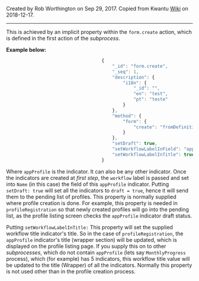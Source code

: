 Created by Rob Worthington on Sep 29, 2017. Copied from Kwantu [Wiki](http://w.kwantu.net/display/CON/How+to+take+the+name+entered+in+the+profile+creation+field+and+set+this+for+a+field+in+a+data+object+used+in+profile+creation) on 2018-12-17.

***

This is achieved by an implicit property within the `form.create` action, which is defined in the first action of the _subprocess_. 

**Example below:**
```Javascript
                                    {
                                        "_id": "form.create",
                                        "_seq": 1,
                                        "description": {
                                            "i18n": {
                                                "_id": "",
                                                "en": "test",
                                                "pt": "teste"
                                            }
                                        },
                                        "method": {
                                            "form": {
                                                "create": "fromDefinition"
                                            }
                                        },
                                        "setDraft": true,
                                        "setWorkflowLabelInField": "appProfile.Name",
                                        "setWorkflowLabelInTitle": true
                                    }
```

Where `appProfile` is the indicator. It can also be any other indicator. Once the indicators are created at _first step_, the `workflow` label is passed and set into `Name` (in this case) the field of this `appProfile` indicator.
Putting `setDraft: true` will set all the indicators to `draft = true`, hence it will send them to the pending list of profiles. This property is normally supplied where profile creation is done. For example, this property is needed in `profileRegistration` so that newly created profiles will go into the pending list, as the profile listing screen checks the `appProfile` indicator draft status.

Putting `setWorkflowLabelInTitle:` This property will set the supplied workflow title indicator's title. So in the case of `profileRegistration`, the `appProfile` indicator's title (wrapper section) will be updated, which is displayed on the profile listing page. If you supply this on to other _subprocesses_, which do not contain `appProfile` (lets say `MonthlyProgress` process), which (for example) has 5 indicators, this workflow title value will be updated to the title (Wrapper) of all the indicators. Normally this property is not used other than in the profile creation process.
